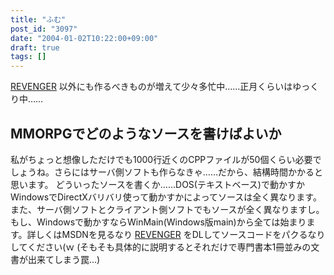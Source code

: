 ```yaml
---
title: "ふむ"
post_id: "3097"
date: "2004-01-02T10:22:00+09:00"
draft: true
tags: []
---
```



[REVENGER](https://danmaq.com/revenger) 以外にも作るべきものが増えて少々多忙中……正月くらいはゆっくり中……
## MMORPGでどのようなソースを書けばよいか
私がちょっと想像しただけでも1000行近くのCPPファイルが50個くらい必要でしょうね。さらにはサーバ側ソフトも作らなきゃ……だから、結構時間かかると思います。 どういったソースを書くか……DOS(テキストベース)で動かすかWindowsでDirectXバリバリ使って動かすかによってソースは全く異なります。また、サーバ側ソフトとクライアント側ソフトでもソースが全く異なりますし。 もし、Windowsで動かすならWinMain(Windows版main)から全ては始まります。詳しくはMSDNを見るなり [REVENGER](https://danmaq.com/revenger) をDLしてソースコードをパクるなりしてください(ｗ (そもそも具体的に説明するとそれだけで専門書本1冊並みの文書が出来てしまう罠…)
